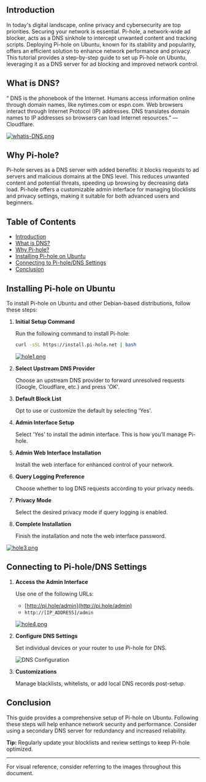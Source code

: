 
## Introduction

In today's digital landscape, online privacy and cybersecurity are top priorities. Securing your network is essential. Pi-hole, a network-wide ad blocker, acts as a DNS sinkhole to intercept unwanted content and tracking scripts. Deploying Pi-hole on Ubuntu, known for its stability and popularity, offers an efficient solution to enhance network performance and privacy. This tutorial provides a step-by-step guide to set up Pi-hole on Ubuntu, leveraging it as a DNS server for ad blocking and improved network control.

## What is DNS?

“ DNS is the phonebook of the Internet. Humans access information online through domain names, like nytimes.com or espn.com. Web browsers interact through Internet Protocol (IP) addresses. DNS translates domain names to IP addresses so browsers can load Internet resources.” — Cloudflare.
 
[![whatis-DNS.png](https://i.postimg.cc/YCfnpTqh/whatis-DNS.png)](https://postimg.cc/87cB4KvS)

## Why Pi-hole?

Pi-hole serves as a DNS server with added benefits: it blocks requests to ad servers and malicious domains at the DNS level. This reduces unwanted content and potential threats, speeding up browsing by decreasing data load. Pi-hole offers a customizable admin interface for managing blocklists and privacy settings, making it suitable for both advanced users and beginners. 

## Table of Contents  

- [Introduction](#introduction)
- [What is DNS?](#what-is-dns)
- [Why Pi-hole?](#why-pi-hole)
- [Installing Pi-hole on Ubuntu](#installing-pi-hole-on-ubuntu)
- [Connecting to Pi-hole/DNS Settings](#connecting-to-pi-hole-dns-settings)
- [Conclusion](#conclusion)

## Installing Pi-hole on Ubuntu

To install Pi-hole on Ubuntu and other Debian-based distributions, follow these steps:

1. **Initial Setup Command**

   Run the following command to install Pi-hole:
   ```bash
   curl -sSL https://install.pi-hole.net | bash
   ```

   [![hole1.png](https://i.postimg.cc/05FHZpB2/hole1.png)](https://postimg.cc/G9PQmsRZ)
   
2. **Select Upstream DNS Provider**

   Choose an upstream DNS provider to forward unresolved requests (Google, Cloudflare, etc.) and press 'OK'.

3. **Default Block List**

   Opt to use or customize the default by selecting 'Yes'.

4. **Admin Interface Setup**

   Select 'Yes' to install the admin interface. This is how you’ll manage Pi-hole.

5. **Admin Web Interface Installation**

   Install the web interface for enhanced control of your network.

6. **Query Logging Preference**

   Choose whether to log DNS requests according to your privacy needs.

7. **Privacy Mode**

   Select the desired privacy mode if query logging is enabled.

8. **Complete Installation**

   Finish the installation and note the web interface password.

[![hole3.png](https://i.postimg.cc/0Q3ZWsZH/hole3.png)](https://postimg.cc/CBGj593j)

## Connecting to Pi-hole/DNS Settings

1. **Access the Admin Interface**

   Use one of the following URLs:
   - [http://pi.hole/admin](http://pi.hole/admin)
   - `http://[IP_ADDRESS]/admin`
   
   [![hole4.png](https://i.postimg.cc/dQb4GJhh/hole4.png)](https://postimg.cc/c6cRSyMW)

2. **Configure DNS Settings**

   Set individual devices or your router to use Pi-hole for DNS.

   ![DNS Configuration](assets/dns_configuration.png)

3. **Customizations**

   Manage blacklists, whitelists, or add local DNS records post-setup.

## Conclusion

This guide provides a comprehensive setup of Pi-hole on Ubuntu. Following these steps will help enhance network security and performance. Consider using a secondary DNS server for redundancy and increased reliability.

**Tip:** Regularly update your blocklists and review settings to keep Pi-hole optimized.

---

For visual reference, consider referring to the images throughout this document.

